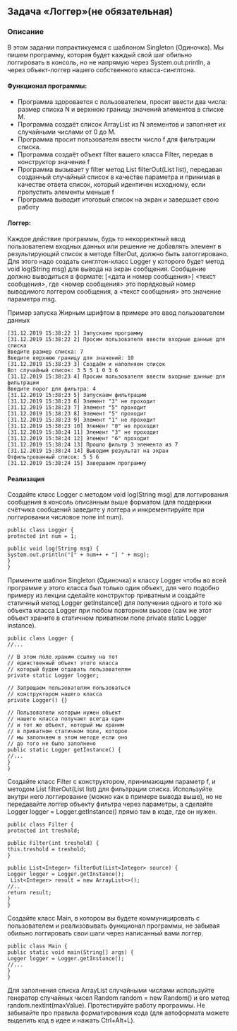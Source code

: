 ## Задача «Логгер»(не обязательная)
### Описание
В этом задании попрактикуемся с шаблоном Singleton (Одиночка). Мы пишем программу, которая будет каждый свой шаг обильно логгировать в консоль, но не напрямую через System.out.println, а через объект-логгер нашего собственного класса-синглтона.

#### Функционал программы:
- Программа здоровается с пользователем, просит ввести два числа: размер списка N и верхнюю границу значений элементов в списке M.
- Программа создаёт список ArrayList из N элементов и заполняет их случайными числами от 0 до M.
- Программа просит пользователя ввести число f для фильтрации списка.
- Программа создаёт объект filter вашего класса Filter, передав в конструктор значение f
- Программа вызывает у filter метод List<Integer> filterOut(List<Integer> list), передавая созданный случайный список в качестве параметра и принимая в качестве ответа список, который идентичен исходному, если пропустить элементы меньше f
- Программа выводит итоговый список на экран и завершает свою работу
#### Логгер:
Каждое действие программы, будь то некорректный ввод пользователем входных данных или решение не добавлять элемент в результирующий список в методе filterOut, должно быть залоггировано. Для этого надо создать синглтон-класс Logger у которого будет метод void log(String msg) для вывода на экран сообщения. Сообщение должно выводиться в формате: [<дата и номер сообщения>] <текст сообщения>, где <номер сообщения> это порядковый номер выводимого логгером сообщения, а <текст сообщения> это значение параметра msg.

Пример запуска
Жирным шрифтом в примере это ввод пользователем данных

    [31.12.2019 15:38:22 1] Запускаем программу
    [31.12.2019 15:38:22 2] Просим пользователя ввести входные данные для списка
    Введите размер списка: 7
    Введите верхнюю границу для значений: 10
    [31.12.2019 15:38:23 3] Создаём и наполняем список
    Вот случайный список: 3 5 5 1 0 3 6
    [31.12.2019 15:38:23 4] Просим пользователя ввести входные данные для фильтрации
    Введите порог для фильтра: 4
    [31.12.2019 15:38:23 5] Запускаем фильтрацию
    [31.12.2019 15:38:23 6] Элемент "3" не проходит
    [31.12.2019 15:38:23 7] Элемент "5" проходит
    [31.12.2019 15:38:23 8] Элемент "5" проходит
    [31.12.2019 15:38:23 9] Элемент "1" не проходит
    [31.12.2019 15:38:23 10] Элемент "0" не проходит
    [31.12.2019 15:38:24 11] Элемент "3" не проходит
    [31.12.2019 15:38:24 12] Элемент "6" проходит
    [31.12.2019 15:38:24 13] Прошло фильтр 3 элемента из 7
    [31.12.2019 15:38:24 14] Выводим результат на экран
    Отфильтрованный список: 5 5 6
    [31.12.2019 15:38:24 15] Завершаем программу

#### Реализация
Создайте класс Logger с методом void log(String msg) для логгирования сообщения в консоль описанным выше форматом (для поддержки счётчика сообщений заведите у логгера и инкрементируйте при логгировании числовое поле int num).

    public class Logger {
    protected int num = 1;

    public void log(String msg) {
    System.out.println("[" + num++ + "] " + msg);
    }
    }
Примените шаблон Singleton (Одиночка) к классу Logger чтобы во всей программе у этого класса был только один объект, для чего подобно примеру из лекции сделайте конструктор приватным и создайте статичный метод Logger getInstance() для получения одного и того же объекта класса Logger при любом повторном вызове (сам же этот объект храните в статичном приватном поле private static Logger instance).

    public class Logger {
    //...

    // В этом поле храним ссылку на тот
    // единственный объект этого класса
    // который будем отдавать пользователям
    private static Logger logger;

    // Запрещаем пользователям пользоваться
    // конструктором нашего класса
    private Logger() {}

    // Пользователи которым нужен объект
    // нашего класса получают всегда один
    // и тот же объект, который мы храним
    // в приватном статичном поле, которое
    // мы заполняем в этом методе если оно
    // до того не было заполнено
    public static Logger getInstance() {
    //...
    }
    }
Создайте класс Filter с конструктором, принимающим параметр f, и методом List<Integer> filterOut(List<Integer> list) для фильтрации списка. Используйте внутри него логгирование (можно как в примере вывода выше), но не передавайте логгер объекту фильтра через параметры, а сделайте Logger logger = Logger.getInstance() прямо там в коде, где он нужен.

    public class Filter {
    protected int treshold;

    public Filter(int treshold) {
    this.treshold = treshold;
    }

    public List<Integer> filterOut(List<Integer> source) {
    Logger logger = Logger.getInstance();
     List<Integer> result = new ArrayList<>();
    //..
    return result;
    }
    }
Создайте класс Main, в котором вы будете коммуницировать с пользователем и реализовывать функционал программы, не забывая обильно логгировать свои шаги через написанный вами логгер.

    public class Main {
    public static void main(String[] args) {
    Logger logger = Logger.getInstance();
    //...
    }
    }
Для заполнения списка ArrayList случайными числами используйте генератор случайных чисел Random random = new Random() и его метод random.nextInt(maxValue).
Протестируйте работу программы. Не забывайте про правила форматирования кода (для автоформата можете выделить код в идее и нажать Ctrl+Alt+L).